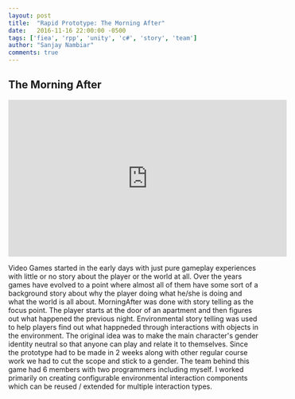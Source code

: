 ```yaml
---
layout: post
title:  "Rapid Prototype: The Morning After"
date:   2016-11-16 22:00:00 -0500
tags: ['fiea', 'rpp', 'unity', 'c#', 'story', 'team']
author: "Sanjay Nambiar"
comments: true
---
```


## The Morning After

<iframe width="560" height="315" src="https://www.youtube.com/embed/ia-tO6W9E9k" frameborder="0" allowfullscreen></iframe>

Video Games started in the early days with just pure gameplay experiences with little or no story about the player or the world at all. Over
the years games have evolved to a point where almost all of them have some sort of a background story about why the player doing what he/she
is doing and what the world is all about. MorningAfter was done with story telling as the focus point. The player starts at the door of an
apartment and then figures out what happened the previous night. Environmental story telling was used to help players find out what happneded
through interactions with objects in the environment. The original idea was to make the main character's gender identity neutral so that anyone
can play and relate it to themselves. Since the prototype had to be made in 2 weeks along with other regular course work we had to cut the scope
and stick to a gender. The team behind this game had 6 members with two programmers including myself. I worked primarily on creating configurable
environmental interaction components which can be reused / extended for multiple interaction types.